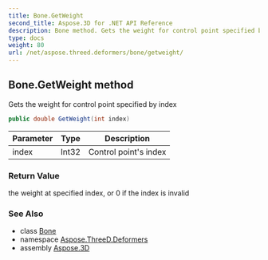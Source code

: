 ```yaml
---
title: Bone.GetWeight
second_title: Aspose.3D for .NET API Reference
description: Bone method. Gets the weight for control point specified by index
type: docs
weight: 80
url: /net/aspose.threed.deformers/bone/getweight/
---
```

## Bone.GetWeight method

Gets the weight for control point specified by index

```csharp
public double GetWeight(int index)
```

| Parameter | Type | Description |
| --- | --- | --- |
| index | Int32 | Control point's index |

### Return Value

the weight at specified index, or 0 if the index is invalid

### See Also

* class [Bone](../)
* namespace [Aspose.ThreeD.Deformers](../../../aspose.threed.deformers/)
* assembly [Aspose.3D](../../../)



